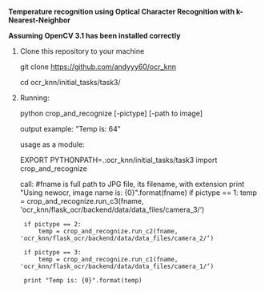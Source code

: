 **Temperature recognition using Optical Character Recognition with k-Nearest-Neighbor**

**Assuming OpenCV 3.1 has been installed correctly**

1. Clone this repository to your machine
	
    git clone https://github.com/andyyy60/ocr_knn
    
    cd ocr_knn/initial_tasks/task3/
    
2. Running:
	
    python crop_and_recognize [-pictype] [-path to image]
 	
    
    output example: "Temp is: 64"


	usage as a module:
	
	EXPORT PYTHONPATH=.:ocr_knn/initial_tasks/task3
	import crop_and_recognize
	
	call: #fname is full path to JPG file, its filename, with extension
	    print "Using newocr, image name is: {0}".format(fname)
	    if pictype == 1:
	        temp = crop_and_recognize.run_c3(fname, 'ocr_knn/flask_ocr/backend/data/data_files/camera_3/‘)
	
	    if pictype == 2:
	        temp = crop_and_recognize.run_c2(fname, 'ocr_knn/flask_ocr/backend/data/data_files/camera_2/‘)
	
	    if pictype == 3:
	        temp = crop_and_recognize.run_c1(fname, 'ocr_knn/flask_ocr/backend/data/data_files/camera_1/‘)
	
	    print "Temp is: {0}".format(temp)
